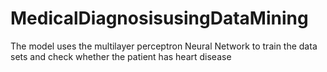 # MedicalDiagnosisusingDataMining
The model uses the multilayer perceptron Neural Network to train the data sets and check whether the patient has heart disease

